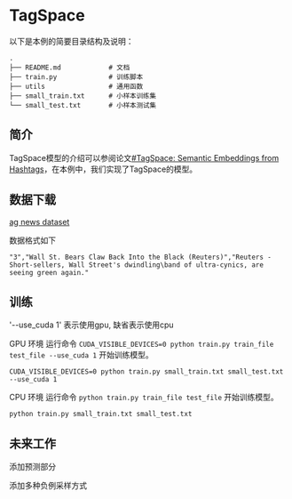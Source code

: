 # TagSpace

以下是本例的简要目录结构及说明：

```text
.
├── README.md            # 文档
├── train.py             # 训练脚本
├── utils                # 通用函数
├── small_train.txt      # 小样本训练集
└── small_test.txt       # 小样本测试集

```


## 简介

TagSpace模型的介绍可以参阅论文[#TagSpace: Semantic Embeddings from Hashtags](https://research.fb.com/publications/tagspace-semantic-embeddings-from-hashtags/)，在本例中，我们实现了TagSpace的模型。
## 数据下载

[ag news dataset](https://github.com/mhjabreel/CharCNN/tree/master/data/ag_news_csv)

数据格式如下

```
"3","Wall St. Bears Claw Back Into the Black (Reuters)","Reuters - Short-sellers, Wall Street's dwindling\band of ultra-cynics, are seeing green again."
```


## 训练
'--use_cuda 1' 表示使用gpu, 缺省表示使用cpu 

GPU 环境
运行命令 `CUDA_VISIBLE_DEVICES=0 python train.py train_file test_file --use_cuda 1` 开始训练模型。
```
CUDA_VISIBLE_DEVICES=0 python train.py small_train.txt small_test.txt --use_cuda 1
```
CPU 环境
运行命令 `python train.py train_file test_file` 开始训练模型。
```
python train.py small_train.txt small_test.txt
```

## 未来工作

添加预测部分

添加多种负例采样方式


